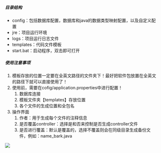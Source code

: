 ##### 目录结构

- config：包括数据库配置，数据库和java的数据类型映射配置，以及自定义配置
- jre：项目运行环境
- logs：项目运行日志文件
- templates：代码文件模板
- start.bat：启动程序，双击即可打开

##### 使用注意事项
1. ​	模板存放的位置一定要在全英文路径的文件夹下！最好把软件包放置在全英文的路径下就可以直接使用了！
2. 使用前，需要在cofig/application.properties中进行配置！
   1. 数据库连接
   2. 模板文件夹【templates】存放位置
   3. 各个文件的生成位置和全包名
3. 操作界面
   1. 作者：用于生成每个文件的注释信息
   2. 是否覆盖controller：选择是和否来控制是否生成controller文件
   3. 是否进行覆盖：默认是覆盖的，选择不覆盖则会在同级目录生成备份文件，例如：name_bark.java



![](https://img-blog.csdnimg.cn/89ba9900fe314a6c8c78761e4f4c21c5.png)
